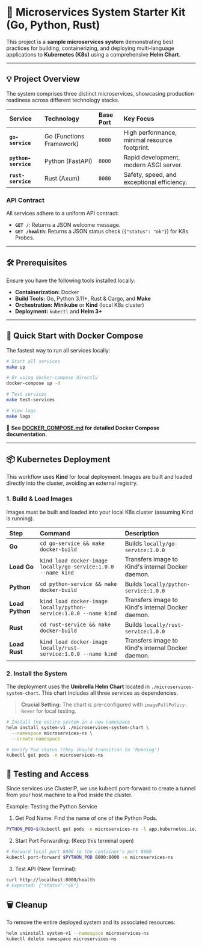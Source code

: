 # 🚀 Microservices System Starter Kit (Go, Python, Rust)

This project is a **sample microservices system** demonstrating best practices for building, containerizing, and deploying multi-language applications to **Kubernetes (K8s)** using a comprehensive **Helm Chart**.

---

## 💡 Project Overview

The system comprises three distinct microservices, showcasing production readiness across different technology stacks.

| Service | Technology | Base Port | Key Focus |
| :--- | :--- | :--- | :--- |
| **`go-service`** | Go (Functions Framework) | `8080` | High performance, minimal resource footprint. |
| **`python-service`** | Python (FastAPI) | `8000` | Rapid development, modern ASGI server. |
| **`rust-service`** | Rust (Axum) | `8080` | Safety, speed, and exceptional efficiency. |

### API Contract

All services adhere to a uniform API contract:

* **`GET /`**: Returns a JSON welcome message.
* **`GET /health`**: Returns a JSON status check (`{"status": "ok"}`) for K8s Probes.

---

## 🛠️ Prerequisites

Ensure you have the following tools installed locally:

* **Containerization:** Docker
* **Build Tools:** Go, Python 3.11+, Rust & Cargo, and **Make**
* **Orchestration:** **Minikube** or **Kind** (local K8s cluster)
* **Deployment:** `kubectl` and **Helm 3+**

---

## 🐳 Quick Start with Docker Compose

The fastest way to run all services locally:

```bash
# Start all services
make up

# Or using docker-compose directly
docker-compose up -d

# Test services
make test-services

# View logs
make logs
```

📖 **See [DOCKER_COMPOSE.md](./DOCKER_COMPOSE.md) for detailed Docker Compose documentation.**

---

## 📦 Kubernetes Deployment

This workflow uses **Kind** for local deployment. Images are built and loaded directly into the cluster, avoiding an external registry.

### 1. Build & Load Images

Images must be built and loaded into your local K8s cluster (assuming Kind is running).

| Step | Command | Description |
| :--- | :--- | :--- |
| **Go** | `cd go-service && make docker-build` | Builds `locally/go-service:1.0.0` |
| **Load Go** | `kind load docker-image locally/go-service:1.0.0 --name kind` | Transfers image to Kind's internal Docker daemon. |
| **Python** | `cd python-service && make docker-build` | Builds `locally/python-service:1.0.0` |
| **Load Python**| `kind load docker-image locally/python-service:1.0.0 --name kind` | Transfers image to Kind's internal Docker daemon. |
| **Rust** | `cd rust-service && make docker-build` | Builds `locally/rust-service:1.0.0` |
| **Load Rust**| `kind load docker-image locally/rust-service:1.0.0 --name kind` | Transfers image to Kind's internal Docker daemon. |

### 2. Install the System

The deployment uses the **Umbrella Helm Chart** located in `./microservices-system-chart`. This chart includes all three services as dependencies.

> **Crucial Setting:** The chart is pre-configured with `imagePullPolicy: Never` for local testing.

```bash
# Install the entire system in a new namespace
helm install system-v1 ./microservices-system-chart \
  --namespace microservices-ns \
  --create-namespace

# Verify Pod status (they should transition to 'Running')
kubectl get pods -n microservices-ns
```

## 🔬 Testing and Access

Since services use ClusterIP, we use kubectl port-forward to create a tunnel from your host machine to a Pod inside the cluster.

Example: Testing the Python Service

1. Get Pod Name: Find the name of one of the Python Pods.

```bash
PYTHON_POD=$(kubectl get pods -n microservices-ns -l app.kubernetes.io/name=python-service-chart -o jsonpath='{.items[0].metadata.name}')
```

2. Start Port Forwarding: (Keep this terminal open)

```bash
# Forward local port 8000 to the container's port 8000
kubectl port-forward $PYTHON_POD 8000:8000 -n microservices-ns
```

3. Test API (New Terminal):

```bash
curl http://localhost:8000/health
# Expected: {"status":"ok"}
```

## 🗑️ Cleanup

To remove the entire deployed system and its associated resources:

```bash
helm uninstall system-v1 --namespace microservices-ns
kubectl delete namespace microservices-ns
```
